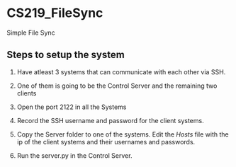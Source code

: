 # CS219_FileSync
Simple File Sync 

## Steps to setup the system

1. Have atleast 3 systems that can communicate with each other via SSH.

2. One of them is going to be the Control Server and the remaining two clients

3. Open the port 2122 in all the Systems

4. Record the SSH username and password for the client systems.

5. Copy the Server folder to one of the systems. Edit the *Hosts* file with the ip of the client systems and their usernames and passwords.

6. Run the server.py in the Control Server.

